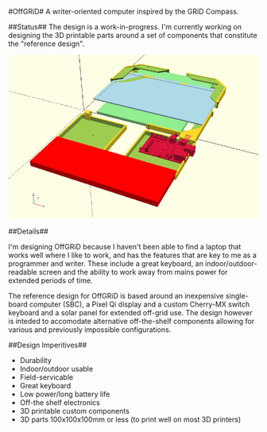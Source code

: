 #OffGRiD#
A writer-oriented computer inspired by the GRiD Compass.

##Status##
The design is a work-in-progress.  I'm currently working on designing the 3D printable parts around a set of components that constitute the "reference design".

![Complete render](https://raw.githubusercontent.com/jjg/offgrid/master/assembly_only.png)

##Details##

I'm designing OffGRiD because I haven't been able to find a laptop that works well where I like to work, and has the features that are key to me as a programmer and writer.  These include a great keyboard, an indoor/outdoor-readable screen and the ability to work away from mains power for extended periods of time.

The reference design for OffGRiD is based around an inexpensive single-board computer (SBC), a Pixel Qi display and a custom Cherry-MX switch keyboard and a solar panel for extended off-grid use.  The design however is inteded to accomodate alternative off-the-shelf components allowing for various and previously impossible configurations.

##Design Imperitives##

*  Durability
*  Indoor/outdoor usable
*  Field-servicable
*  Great keyboard
*  Low power/long battery life
*  Off-the shelf electronics
*  3D printable custom components
*  3D parts 100x100x100mm or less (to print well on most 3D printers)
